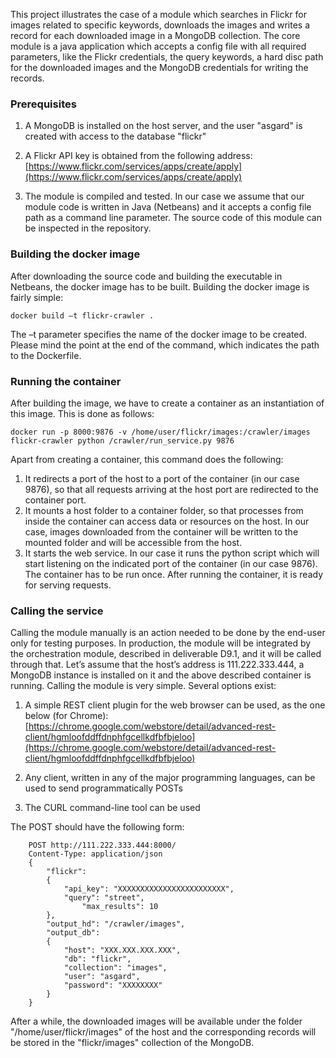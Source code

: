 
This project illustrates the case of a module which searches in Flickr for images related to specific keywords, downloads the images and writes a record for each downloaded image in a MongoDB collection. 
The core module is a java application which accepts a config file with all required parameters, like the Flickr credentials, the query keywords, a hard disc path for the downloaded images and the MongoDB credentials for writing the records. 


### Prerequisites
1. A MongoDB is installed on the host server, and the user "asgard" is created with access to the database "flickr"

2. A Flickr API key is obtained from the following address: [https://www.flickr.com/services/apps/create/apply](https://www.flickr.com/services/apps/create/apply)

3. The module is compiled and tested. In our case we assume that our module code is written in Java (Netbeans) and it accepts a config file path as a command line parameter. The source code of this module can be inspected in the repository.


### Building the docker image
After downloading the source code and building the executable in Netbeans, the docker image has to be built.
Building the docker image is fairly simple:

```
docker build –t flickr-crawler .
```

The –t parameter specifies the name of the docker image to be created. Please mind the point at the end of the command, which indicates the path to the Dockerfile.

### Running the container
After building the image, we have to create a container as an instantiation of this image. This is done as follows:

```
docker run -p 8000:9876 -v /home/user/flickr/images:/crawler/images flickr-crawler python /crawler/run_service.py 9876
```

Apart from creating a container, this command does the following:
1. It redirects a port of the host to a port of the container (in our case 9876), so that all requests arriving at the host port are redirected to the container port. 
2. It mounts a host folder to a container folder, so that processes from inside the container can access data or resources on the host. In our case, images downloaded from the container will be written to the mounted folder and will be accessible from the host.
3. It starts the web service. In our case it runs the python script which will start listening on the indicated port of the container (in our case 9876).
The container has to be run once. After running the container, it is ready for serving requests.

### Calling the service
Calling the module manually is an action needed to be done by the end-user only for testing purposes. In production, the module will be integrated by the orchestration module, described in deliverable D9.1, and it will be called through that.
Let’s assume that the host’s address is 111.222.333.444, a MongoDB instance is installed on it and the above described container is running.
Calling the module is very simple. Several options exist:

1. A simple REST client plugin for the web browser can be used, as the one below (for Chrome):
[https://chrome.google.com/webstore/detail/advanced-rest-client/hgmloofddffdnphfgcellkdfbfbjeloo](https://chrome.google.com/webstore/detail/advanced-rest-client/hgmloofddffdnphfgcellkdfbfbjeloo)

2. Any client, written in any of the major programming languages, can be used to send programmatically POSTs

3. The CURL command-line tool can be used

The POST should have the following form:

```
	POST http://111.222.333.444:8000/
	Content-Type: application/json
	{
		"flickr":
		{
			"api_key": "XXXXXXXXXXXXXXXXXXXXXXXX",
			"query": "street",
	      		"max_results": 10
		},
		"output_hd": "/crawler/images",
		"output_db":
		{
			"host": "XXX.XXX.XXX.XXX",
			"db": "flickr",
			"collection": "images",
			"user": "asgard",
			"password": "XXXXXXXX"
		}
	}
```

After a while, the downloaded images will be available under the folder "/home/user/flickr/images" of the host and the corresponding records will be stored in the "flickr/images" collection of the MongoDB.


